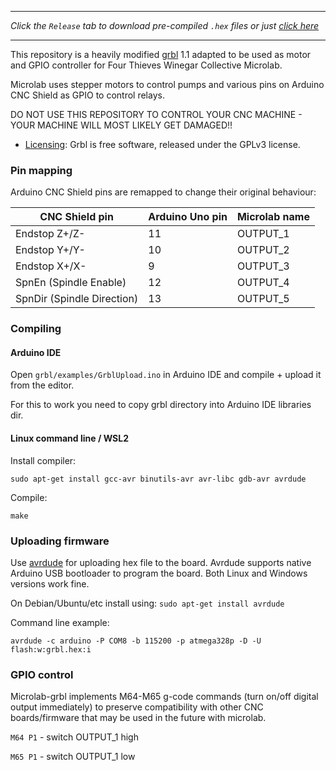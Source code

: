 
***
_Click the `Release` tab to download pre-compiled `.hex` files or just [click here](https://github.com/FourThievesVinegar/grbl/releases/)_
***
This repository is a heavily modified [grbl](https://github.com/gnea/grbl) 1.1 adapted to be used as motor and GPIO controller for Four Thieves Winegar Collective Microlab.

Microlab uses stepper motors to control pumps and various pins on Arduino CNC Shield as GPIO to control relays. 

DO NOT USE THIS REPOSITORY TO CONTROL YOUR CNC MACHINE - YOUR MACHINE WILL MOST LIKELY GET DAMAGED!!

* [Licensing](https://github.com/gnea/grbl/wiki/Licensing): Grbl is free software, released under the GPLv3 license.

### Pin mapping

Arduino CNC Shield pins are remapped to change their original behaviour:

| CNC Shield pin  | Arduino Uno pin  | Microlab name  | 
|---|---|---|
| Endstop Z+/Z-  | 11  | OUTPUT_1  |
| Endstop Y+/Y-  | 10 |  OUTPUT_2  |
| Endstop X+/X-  | 9 |  OUTPUT_3  |
| SpnEn (Spindle Enable)  | 12 |  OUTPUT_4  |
| SpnDir (Spindle Direction)  | 13 |  OUTPUT_5  |


### Compiling

#### Arduino IDE

Open `grbl/examples/GrblUpload.ino` in Arduino IDE and compile + upload it from the editor.

For this to work you need to copy grbl directory into Arduino IDE libraries dir.

#### Linux command line / WSL2

Install compiler:

`sudo apt-get install gcc-avr binutils-avr avr-libc gdb-avr avrdude`

Compile:

`make`

### Uploading firmware

Use [avrdude](https://github.com/avrdudes/avrdude) for uploading hex file to the board. Avrdude supports native Arduino USB bootloader to program the board. Both Linux and Windows versions work fine.

On Debian/Ubuntu/etc install using:
`sudo apt-get install avrdude`

Command line example:

`avrdude -c arduino -P COM8 -b 115200 -p atmega328p -D -U flash:w:grbl.hex:i`


### GPIO control

Microlab-grbl implements M64-M65 g-code commands (turn on/off digital output immediately) to preserve compatibility with other CNC boards/firmware that may be used in the future with microlab.

`M64 P1` - switch OUTPUT_1 high

`M65 P1` - switch OUTPUT_1 low

